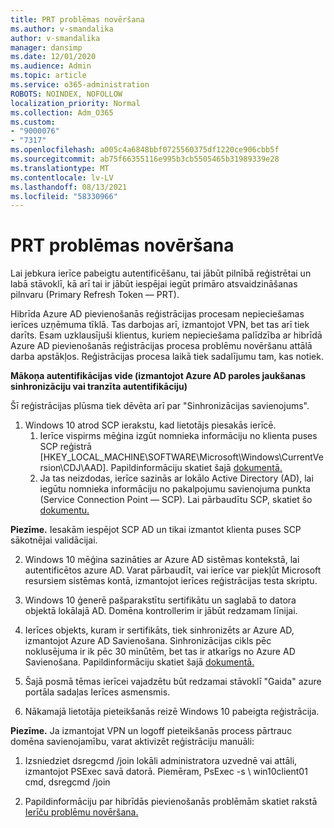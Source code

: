 ```yaml
---
title: PRT problēmas novēršana
ms.author: v-smandalika
author: v-smandalika
manager: dansimp
ms.date: 12/01/2020
ms.audience: Admin
ms.topic: article
ms.service: o365-administration
ROBOTS: NOINDEX, NOFOLLOW
localization_priority: Normal
ms.collection: Adm_O365
ms.custom:
- "9000076"
- "7317"
ms.openlocfilehash: a005c4a6848bbf0725560375df1220ce906cbb5f
ms.sourcegitcommit: ab75f66355116e995b3cb5505465b31989339e28
ms.translationtype: MT
ms.contentlocale: lv-LV
ms.lasthandoff: 08/13/2021
ms.locfileid: "58330966"
---
```

# <a name="troubleshoot-prt-issue"></a>PRT problēmas novēršana

Lai jebkura ierīce pabeigtu autentificēšanu, tai jābūt pilnībā reģistrētai un labā stāvoklī, kā arī tai ir jābūt iespējai iegūt primāro atsvaidzināšanas pilnvaru (Primary Refresh Token — PRT).

Hibrīda Azure AD pievienošanās reģistrācijas procesam nepieciešamas ierīces uzņēmuma tīklā. Tas darbojas arī, izmantojot VPN, bet tas arī tiek darīts. Esam uzklausījuši klientus, kuriem nepieciešama palīdzība ar hibrīdā Azure AD pievienošanās reģistrācijas procesa problēmu novēršanu attālā darba apstākļos. Reģistrācijas procesa laikā tiek sadalījumu tam, kas notiek.

**Mākoņa autentifikācijas vide (izmantojot Azure AD paroles jaukšanas sinhronizāciju vai tranzīta autentifikāciju)**

Šī reģistrācijas plūsma tiek dēvēta arī par "Sinhronizācijas savienojums".

1. Windows 10 atrod SCP ierakstu, kad lietotājs piesakās ierīcē.
    1. Ierīce vispirms mēģina izgūt nomnieka informāciju no klienta puses SCP reģistrā [HKEY_LOCAL_MACHINE\SOFTWARE\Microsoft\Windows\CurrentVersion\CDJ\AAD]. Papildinformāciju skatiet šajā [dokumentā.](https://docs.microsoft.com/azure/active-directory/devices/hybrid-azuread-join-control)
    2. Ja tas neizdodas, ierīce sazinās ar lokālo Active Directory (AD), lai iegūtu nomnieka informāciju no pakalpojumu savienojuma punkta (Service Connection Point — SCP). Lai pārbaudītu SCP, skatiet šo [dokumentu.](https://docs.microsoft.com/azure/active-directory/devices/hybrid-azuread-join-manual#configure-a-service-connection-point) 

**Piezīme.** Iesakām iespējot SCP AD un tikai izmantot klienta puses SCP sākotnējai validācijai.

2. Windows 10 mēģina sazināties ar Azure AD sistēmas kontekstā, lai autentificētos azure AD. Varat pārbaudīt, vai ierīce var piekļūt Microsoft resursiem sistēmas kontā, izmantojot ierīces reģistrācijas testa skriptu.

3. Windows 10 ģenerē pašparakstītu sertifikātu un saglabā to datora objektā lokālajā AD. Domēna kontrollerim ir jābūt redzamam līnijai.

4. Ierīces objekts, kuram ir sertifikāts, tiek sinhronizēts ar Azure AD, izmantojot Azure AD Savienošana. Sinhronizācijas cikls pēc noklusējuma ir ik pēc 30 minūtēm, bet tas ir atkarīgs no Azure AD Savienošana. Papildinformāciju skatiet šajā [dokumentā.](https://docs.microsoft.com/azure/active-directory/hybrid/how-to-connect-sync-configure-filtering#organizational-unitbased-filtering)

5. Šajā posmā tēmas ierīcei vajadzētu būt redzamai stāvoklī "Gaida" azure portāla sadaļas Ierīces asmensmis.

6. Nākamajā lietotāja pieteikšanās reizē Windows 10 pabeigta reģistrācija. 

**Piezīme.** Ja izmantojat VPN un logoff pieteikšanās process pārtrauc domēna savienojamību, varat aktivizēt reģistrāciju manuāli:
 1. Izsniedziet dsregcmd /join lokāli administratora uzvednē vai attāli, izmantojot PSExec savā datorā. Piemēram, PsExec -s \\ win10client01 cmd, dsregcmd /join

 2. Papildinformāciju par hibrīdās pievienošanās problēmām skatiet rakstā [Ierīču problēmu novēršana.](https://techcommunity.microsoft.com/t5/azure-active-directory-identity/azure-ad-mailbag-frequent-questions-about-using-device-based/ba-p/1257344)
